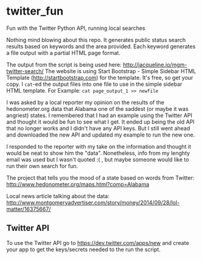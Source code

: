 twitter_fun
===========

Fun with the Twitter Python API, running local searches

Nothing mind blowing about this repo. It generates public status search results based
on keywords and the area provided. Each keyword generates a file output with a partial HTML page format.

The output from the script is being used here:  http://jacqueline.io/mgm-twitter-search/
The website is using Start Bootstrap - Simple Sidebar HTML Template (http://startbootstrap.com)
for the template. It's free, so get your copy. I `cat`-ed the output files into 
one file to use in the simple sidebar HTML template.
For Example:
    `cat page_output_1 >> newfile`

I was asked by a local reporter my opinion on the results of the hedonometer.org data
that Alabama one of the saddest (or maybe it was angriest) states. I remembered that 
I had an example using the Twitter API and thought it would be fun to see what I get.
It ended up being the old API that no longer works and I didn't have any API keys. 
But I still went ahead and downloaded the new API and updated my example to run the new one. 

I responded to the reporter with my take on the information and thought it would 
be neat to show him the "data". Nonetheless, info from my lenghty email was used but
I wasn't quoted :( , but maybe someone would like to run their own search for fun. 

The project that tells you the mood of a state based on words from Twitter: 
    http://www.hedonometer.org/maps.html?comp=Alabama

Local news article talking about the data:
    http://www.montgomeryadvertiser.com/story/money/2014/09/28/lol-matter/16375667/


## Twitter API
To use the Twitter API go to https://dev.twitter.com/apps/new and
create your app to get the keys/secrets needed to the run the script.
